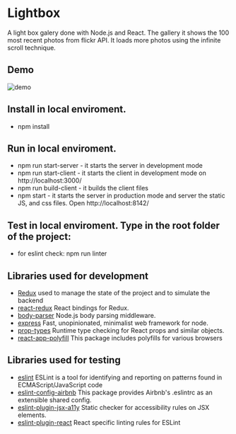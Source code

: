 # Lightbox

A light box galery done with Node.js and React. The gallery it shows the 100 most recent photos from flickr API. It loads more photos using the infinite scroll technique.

## Demo
![demo](https://user-images.githubusercontent.com/6817073/47282400-5711ae80-d5df-11e8-9834-3d4f410eef95.gif)

## Install in local enviroment.
   - npm install

## Run in local enviroment.
   - npm run start-server - it starts the server in development mode
   - npm run start-client - it starts the client in development mode on http://localhost:3000/
   - npm run build-client  - it builds the client files
   - npm start - it starts the server in production mode and server the static JS, and css files. Open http://localhost:8142/

## Test in local enviroment. Type in the root folder of the project:
   - for eslint check: npm run linter

## Libraries used for development
   - [Redux](https://redux.js.org/) used to manage the state of the project and to simulate the backend
   - [react-redux](https://github.com/reduxjs/react-redux) React bindings for Redux.
   - [body-parser](https://github.com/expressjs/body-parser) Node.js body parsing middleware.
   - [express](https://github.com/expressjs/express) Fast, unopinionated, minimalist web framework for node.
   - [prop-types](https://github.com/facebook/prop-types) Runtime type checking for React props and similar objects.
   - [react-app-polyfill](https://github.com/facebook/create-react-app/tree/master/packages/react-app-polyfill) This package includes polyfills for various browsers

## Libraries used for testing
   - [eslint](https://github.com/eslint/eslint) ESLint is a tool for identifying and reporting on patterns found in ECMAScript/JavaScript code
   - [eslint-config-airbnb](https://github.com/airbnb/javascript) This package provides Airbnb's .eslintrc as an extensible shared config.
   - [eslint-plugin-jsx-a11y](https://github.com/evcohen/eslint-plugin-jsx-a11y) Static checker for accessibility rules on JSX elements.
   - [eslint-plugin-react](https://github.com/yannickcr/eslint-plugin-react) React specific linting rules for ESLint
